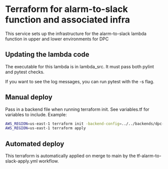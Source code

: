 # Terraform for alarm-to-slack function and associated infra

This service sets up the infrastructure for the alarm-to-slack lambda function in upper and lower environments for DPC

## Updating the lambda code

The executable for this lambda is in lambda_src. It must pass both pylint and pytest checks.

If you want to see the log messages, you can run pytest with the -s flag.

## Manual deploy

Pass in a backend file when running terraform init. See variables.tf for variables to include. Example:

```bash
AWS_REGION=us-east-1 terraform init -backend-config=../../backends/dpc-dev-gf.s3.tfbackend
AWS_REGION=us-east-1 terraform apply 
```

## Automated deploy

This terraform is automatically applied on merge to main by the tf-alarm-to-slack-apply.yml workflow.
